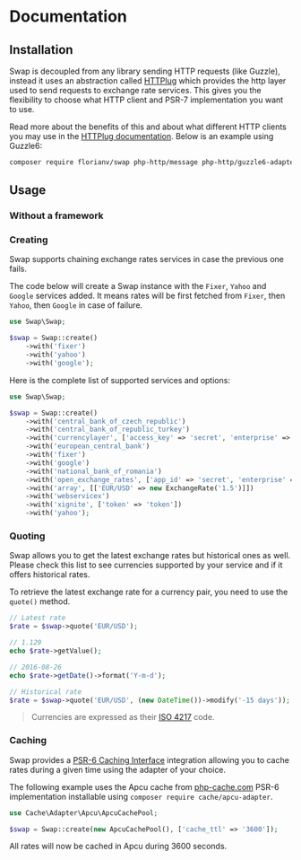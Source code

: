 # Documentation

## Installation

Swap is decoupled from any library sending HTTP requests (like Guzzle), instead it uses an abstraction called [HTTPlug](http://httplug.io/) which provides the http layer used to send requests to exchange rate services. This gives you the flexibility to choose what HTTP client and PSR-7 implementation you want to use.

Read more about the benefits of this and about what different HTTP clients you may use in the [HTTPlug documentation](http://docs.php-http.org/en/latest/httplug/users.html). Below is an example using Guzzle6:

```bash
composer require florianv/swap php-http/message php-http/guzzle6-adapter
```

## Usage

### Without a framework

### Creating

Swap supports chaining exchange rates services in case the previous one fails.

The code below will create a Swap instance with the `Fixer`, `Yahoo` and `Google` services added. It means rates
will be first fetched from `Fixer`, then `Yahoo`, then `Google` in case of failure.

```php
use Swap\Swap;

$swap = Swap::create()
    ->with('fixer')
    ->with('yahoo')
    ->with('google');
```

Here is the complete list of supported services and options:

```php
use Swap\Swap;

$swap = Swap::create()
    ->with('central_bank_of_czech_republic')
    ->with('central_bank_of_republic_turkey')
    ->with('currencylayer', ['access_key' => 'secret', 'enterprise' => false])
    ->with('european_central_bank')
    ->with('fixer')
    ->with('google')
    ->with('national_bank_of_romania')
    ->with('open_exchange_rates', ['app_id' => 'secret', 'enterprise' => false])
    ->with('array', [['EUR/USD' => new ExchangeRate('1.5')]])
    ->with('webservicex')
    ->with('xignite', ['token' => 'token'])
    ->with('yahoo');
```

### Quoting

Swap allows you to get the latest exchange rates but historical ones as well. Please check this list to see currencies supported
by your service and if it offers historical rates.

To retrieve the latest exchange rate for a currency pair, you need to use the `quote()` method.

```php
// Latest rate
$rate = $swap->quote('EUR/USD');

// 1.129
echo $rate->getValue();

// 2016-08-26
echo $rate->getDate()->format('Y-m-d');

// Historical rate
$rate = $swap->quote('EUR/USD', (new DateTime())->modify('-15 days'));
```

> Currencies are expressed as their [ISO 4217](http://en.wikipedia.org/wiki/ISO_4217) code.

### Caching

Swap provides a [PSR-6 Caching Interface](http://www.php-fig.org/psr/psr-6) integration allowing you to cache rates during a given time using the adapter of your choice.

The following example uses the Apcu cache from [php-cache.com](http://php-cache.com) PSR-6 implementation installable using `composer require cache/apcu-adapter`.

```php
use Cache\Adapter\Apcu\ApcuCachePool;

$swap = Swap::create(new ApcuCachePool(), ['cache_ttl' => '3600']);
```

All rates will now be cached in Apcu during 3600 seconds.

